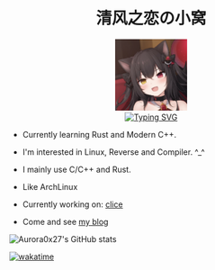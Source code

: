 <h1 align="center">清风之恋の小窝</h1>

<div align=center>
  <img width=128 src="img/matsuri.jpg" alt="matsuri">
</div>

<div align=center>
    <a href="https://git.io/typing-svg"><img src="https://readme-typing-svg.herokuapp.com?font=JetBrains+Mono&pause=1000&color=66CCFF&center=true&vCenter=true&multiline=true&width=520&lines=Nya~%E0%B8%85%5E%E2%80%A2%EF%BB%8C%E2%80%A2%5E%E0%B8%85++Welcome+to+my+personal+profile" alt="Typing SVG" /></a>
</div>

- Currently learning Rust and Modern C++.

- I'm interested in Linux, Reverse and Compiler. ^_^

- I mainly use C/C++ and Rust.

- Like ArchLinux

- Currently working on: [clice](https://github.com/clice-project/clice)

- Come and see [my blog](https://aurora0x27.github.io)

![Aurora0x27's GitHub stats](https://github-readme-stats.vercel.app/api?username=aurora0x27&theme=tokyonight&show_icons=true)

<!--
![GitHub Stats](https://github-readme-stats.vercel.app/api?username=aurora0x27&theme=tokyonight&show_icons=true&hide_border=true&count_private=true)

![GitHub Stats](https://github-readme-stats.vercel.app/api/top-langs/?username=aurora0x27&theme=tokyonight&show_icons=true&hide_border=true&layout=compact)

![GitHub Stats](https://github-readme-streak-stats.herokuapp.com/?user=aurora0x27&theme=tokyonight&hide_border=true)
-->

[![wakatime](https://wakatime.com/badge/user/2b118c24-f23e-42ec-a9ac-d62b0ce827a9.svg)](https://wakatime.com/@2b118c24-f23e-42ec-a9ac-d62b0ce827a9)
